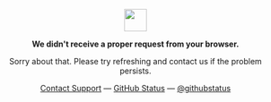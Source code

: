 <p align="center">
    <img width="40" src="https://github.githubassets.com/images/spinners/octocat-spinner-64.gif">
<p align="center"><strong>We didn't receive a proper request from your browser.</strong></p>
<p align="center">Sorry about that. Please try refreshing and contact us if the problem persists.</p>
<p align="center">
    <a href="https://t.me/Deepak5310">Contact Support</a> —
    <a href="https://github.com/Deepak5310">GitHub Status</a> —
    <a href="https://github.com/Deepak5310">@githubstatus</a>
</p>
</p>

